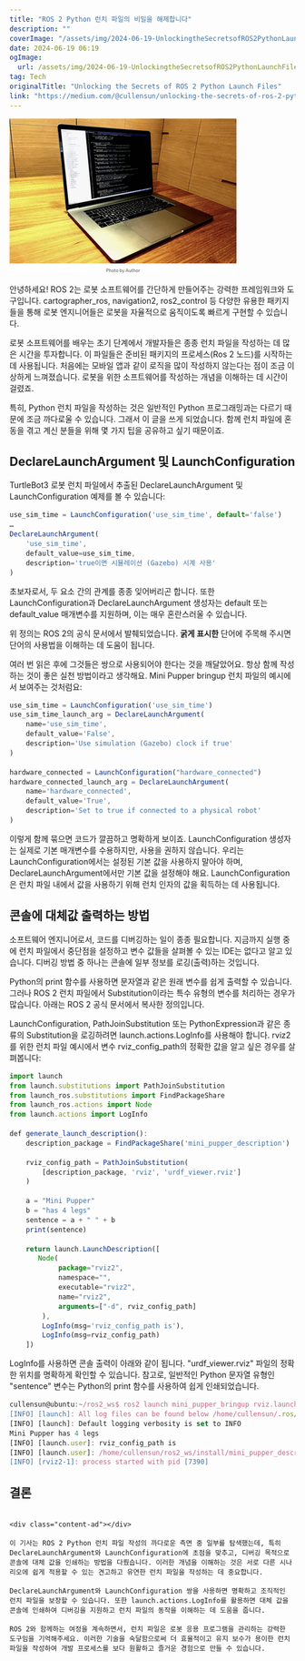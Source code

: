 ```yaml
---
title: "ROS 2 Python 런치 파일의 비밀을 해제합니다"
description: ""
coverImage: "/assets/img/2024-06-19-UnlockingtheSecretsofROS2PythonLaunchFiles_0.png"
date: 2024-06-19 06:19
ogImage: 
  url: /assets/img/2024-06-19-UnlockingtheSecretsofROS2PythonLaunchFiles_0.png
tag: Tech
originalTitle: "Unlocking the Secrets of ROS 2 Python Launch Files"
link: "https://medium.com/@cullensun/unlocking-the-secrets-of-ros-2-python-launch-files-cd8e9f03c629"
---
```



![2024-06-19-UnlockingtheSecretsofROS2PythonLaunchFiles_0.png](/assets/img/2024-06-19-UnlockingtheSecretsofROS2PythonLaunchFiles_0.png)

안녕하세요! ROS 2는 로봇 소프트웨어를 간단하게 만들어주는 강력한 프레임워크와 도구입니다. cartographer_ros, navigation2, ros2_control 등 다양한 유용한 패키지들을 통해 로봇 엔지니어들은 로봇을 자율적으로 움직이도록 빠르게 구현할 수 있습니다.

로봇 소프트웨어를 배우는 초기 단계에서 개발자들은 종종 런치 파일을 작성하는 데 많은 시간을 투자합니다. 이 파일들은 준비된 패키지의 프로세스(Ros 2 노드)를 시작하는 데 사용됩니다. 처음에는 모바일 앱과 같이 로직을 많이 작성하지 않는다는 점이 조금 이상하게 느껴졌습니다. 로봇을 위한 소프트웨어를 작성하는 개념을 이해하는 데 시간이 걸렸죠.

특히, Python 런치 파일을 작성하는 것은 일반적인 Python 프로그래밍과는 다르기 때문에 조금 까다로울 수 있습니다. 그래서 이 글을 쓰게 되었습니다. 함께 런치 파일에 혼동을 겪고 계신 분들을 위해 몇 가지 팁을 공유하고 싶기 때문이죠.

<div class="content-ad"></div>

## DeclareLaunchArgument 및 LaunchConfiguration

TurtleBot3 로봇 런치 파일에서 추출된 DeclareLaunchArgument 및 LaunchConfiguration 예제를 볼 수 있습니다:

```js
use_sim_time = LaunchConfiguration('use_sim_time', default='false')
…
DeclareLaunchArgument(
    'use_sim_time',
    default_value=use_sim_time,
    description='true이면 시뮬레이션 (Gazebo) 시계 사용'
)
```

초보자로서, 두 요소 간의 관계를 종종 잊어버리곤 합니다. 또한 LaunchConfiguration과 DeclareLaunchArgument 생성자는 default 또는 default_value 매개변수를 지원하며, 이는 매우 혼란스러울 수 있습니다.

<div class="content-ad"></div>

위 정의는 ROS 2의 공식 문서에서 발췌되었습니다. **굵게 표시한** 단어에 주목해 주시면 단어의 사용법을 이해하는 데 도움이 됩니다.

여러 번 읽은 후에 그것들은 쌍으로 사용되어야 한다는 것을 깨달았어요. 항상 함께 작성하는 것이 좋은 실천 방법이라고 생각해요. Mini Pupper bringup 런치 파일의 예시에서 보여주는 것처럼요:

```js
use_sim_time = LaunchConfiguration('use_sim_time')
use_sim_time_launch_arg = DeclareLaunchArgument(
    name='use_sim_time',
    default_value='False',
    description='Use simulation (Gazebo) clock if true'
)

hardware_connected = LaunchConfiguration("hardware_connected")
hardware_connected_launch_arg = DeclareLaunchArgument(
    name='hardware_connected',
    default_value='True',
    description='Set to true if connected to a physical robot'
)
```

이렇게 함께 묶으면 코드가 깔끔하고 명확하게 보이죠. LaunchConfiguration 생성자는 실제로 기본 매개변수를 수용하지만, 사용을 권하지 않습니다. 우리는 LaunchConfiguration에서는 설정된 기본 값을 사용하지 말아야 하며, DeclareLaunchArgument에서만 기본 값을 설정해야 해요. LaunchConfiguration은 런치 파일 내에서 값을 사용하기 위해 런치 인자의 값을 획득하는 데 사용됩니다.

<div class="content-ad"></div>

## 콘솔에 대체값 출력하는 방법

소프트웨어 엔지니어로서, 코드를 디버깅하는 일이 종종 필요합니다. 지금까지 실행 중에 런치 파일에서 중단점을 설정하고 변수 값들을 살펴볼 수 있는 IDE는 없다고 알고 있습니다. 디버깅 방법 중 하나는 콘솔에 일부 정보를 로깅(출력)하는 것입니다.

Python의 print 함수를 사용하면 문자열과 같은 원래 변수를 쉽게 출력할 수 있습니다. 그러나 ROS 2 런치 파일에서 Substitution이라는 특수 유형의 변수를 처리하는 경우가 많습니다. 아래는 ROS 2 공식 문서에서 복사한 정의입니다.

LaunchConfiguration, PathJoinSubstitution 또는 PythonExpression과 같은 종류의 Substitution을 로깅하려면 launch.actions.LogInfo를 사용해야 합니다. rviz2를 위한 런치 파일 예시에서 변수 rviz_config_path의 정확한 값을 알고 싶은 경우를 살펴봅니다:

<div class="content-ad"></div>

```js
import launch
from launch.substitutions import PathJoinSubstitution
from launch_ros.substitutions import FindPackageShare
from launch_ros.actions import Node
from launch.actions import LogInfo

def generate_launch_description():
    description_package = FindPackageShare('mini_pupper_description')

    rviz_config_path = PathJoinSubstitution(
        [description_package, 'rviz', 'urdf_viewer.rviz']
    )

    a = "Mini Pupper"
    b = "has 4 legs"
    sentence = a + " " + b
    print(sentence)

    return launch.LaunchDescription([
       Node(
            package="rviz2",
            namespace="",
            executable="rviz2",
            name="rviz2",
            arguments=["-d", rviz_config_path]
        ),
        LogInfo(msg='rviz_config_path is'),
        LogInfo(msg=rviz_config_path)
    ])
```

LogInfo를 사용하면 콘솔 출력이 아래와 같이 됩니다. "urdf_viewer.rviz" 파일의 정확한 위치를 명확하게 확인할 수 있습니다. 참고로, 일반적인 Python 문자열 유형인 "sentence" 변수는 Python의 print 함수를 사용하여 쉽게 인쇄되었습니다.

```js
cullensun@ubuntu:~/ros2_ws$ ros2 launch mini_pupper_bringup rviz.launch.py
[INFO] [launch]: All log files can be found below /home/cullensun/.ros/log/2024-06-18-00-34-07-704969-ubuntu-7389
[INFO] [launch]: Default logging verbosity is set to INFO
Mini Pupper has 4 legs
[INFO] [launch.user]: rviz_config_path is
[INFO] [launch.user]: /home/cullensun/ros2_ws/install/mini_pupper_description/share/mini_pupper_description/rviz/urdf_viewer.rviz
[INFO] [rviz2-1]: process started with pid [7390]
```

## 결론
```

<div class="content-ad"></div>

이 기사는 ROS 2 Python 런치 파일 작성의 까다로운 측면 중 일부를 탐색했는데, 특히 DeclareLaunchArgument와 LaunchConfiguration에 초점을 맞추고, 디버깅 목적으로 콘솔에 대체 값을 인쇄하는 방법을 다뤘습니다. 이러한 개념을 이해하는 것은 서로 다른 시나리오에 쉽게 적용할 수 있는 견고하고 유연한 런치 파일을 작성하는 데 중요합니다.

DeclareLaunchArgument와 LaunchConfiguration 쌍을 사용하면 명확하고 조직적인 런치 파일을 보장할 수 있습니다. 또한 launch.actions.LogInfo를 활용하면 대체 값을 콘솔에 인쇄하여 디버깅을 지원하고 런치 파일의 동작을 이해하는 데 도움을 줍니다.

ROS 2와 함께하는 여정을 계속하면서, 런치 파일은 로봇 응용 프로그램을 관리하는 강력한 도구임을 기억해주세요. 이러한 기술을 숙달함으로써 더 효율적이고 유지 보수가 용이한 런치 파일을 작성하여 개발 프로세스를 보다 원활하고 즐거운 경험으로 만들 수 있습니다.